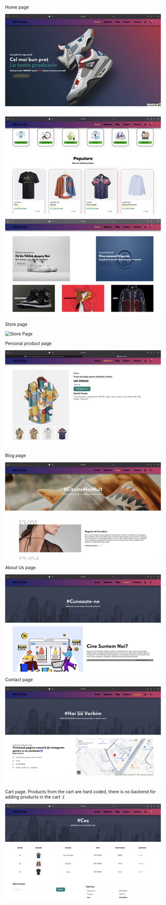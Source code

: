 Home page

![HomePage](https://github.com/tpaul790/Personal-Projects/blob/main/Atestat/README_Images/Screenshot%202025-02-12%20at%2017.40.03.png?raw=true)

![](https://github.com/tpaul790/Personal-Projects/blob/main/Atestat/README_Images/Screenshot%202025-02-12%20at%2017.40.23.png?raw=true)

![](https://github.com/tpaul790/Personal-Projects/blob/main/Atestat/README_Images/Screenshot%202025-02-12%20at%2017.40.31.png?raw=true)

Store page

![Store Page](https://github.com/tpaul790/Personal-Projects/blob/main/Atestat/README_Images/Screenshot%202025-02-12%20at%2017.40.46.png?raw=true)

Personal product page

![Product page](https://github.com/tpaul790/Personal-Projects/blob/main/Atestat/README_Images/Screenshot%202025-02-12%20at%2018.12.13.png?raw=true)

Blog page

![Blog page](https://github.com/tpaul790/Personal-Projects/blob/main/Atestat/README_Images/Screenshot%202025-02-12%20at%2017.41.02.png?raw=true)

About Us page

![About Us page](https://github.com/tpaul790/Personal-Projects/blob/main/Atestat/README_Images/Screenshot%202025-02-12%20at%2017.41.08.png?raw=true)

Contact page

![Contact Page](https://github.com/tpaul790/Personal-Projects/blob/main/Atestat/README_Images/Screenshot%202025-02-12%20at%2017.41.17.png?raw=true)

Cart page. Products from the cart are hard coded, there is no backend for adding products in the cart :(
    
![Cart page](https://github.com/tpaul790/Personal-Projects/blob/main/Atestat/README_Images/Screenshot%202025-02-12%20at%2017.42.14.png?raw=true)
